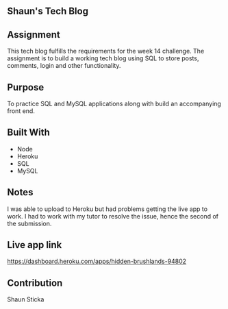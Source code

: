 ## Shaun's Tech Blog

## Assignment
This tech blog fulfills the requirements for the week 14 challenge. The assignment is to build a working tech blog using SQL to store posts, comments, login and other functionality.  

## Purpose
To practice SQL and MySQL applications along with build an accompanying front end.

## Built With
* Node
* Heroku
* SQL
* MySQL

## Notes
I was able to upload to Heroku but had problems getting the live app to work. I had to work with my tutor to resolve the issue, hence the second of the submission.

## Live app link
https://dashboard.heroku.com/apps/hidden-brushlands-94802

## Contribution
Shaun Sticka
